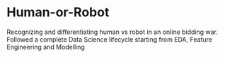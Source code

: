# Human-or-Robot
Recognizing and differentiating human vs robot in an online bidding war. Followed a complete Data Science lifecycle starting from EDA, Feature Engineering and Modelling
